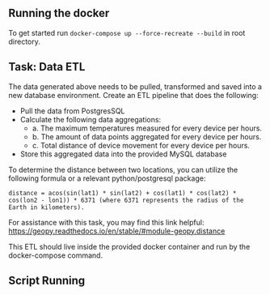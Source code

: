 ## Running the docker

To get started run ```docker-compose up --force-recreate --build``` in root directory.

## Task: Data ETL
The data generated above needs to be pulled, transformed and saved into a new database
environment. Create an ETL pipeline that does the following:
- Pull the data from PostgresSQL
- Calculate the following data aggregations:
  - a. The maximum temperatures measured for every device per hours.
  - b. The amount of data points aggregated for every device per hours.
  - c. Total distance of device movement for every device per hours.
- Store this aggregated data into the provided MySQL database <br>

To determine the distance between two locations, you can utilize the following formula or a
relevant python/postgresql package:

``` distance = acos(sin(lat1) * sin(lat2) + cos(lat1) * cos(lat2) * cos(lon2 - lon1)) * 6371 (where 6371 represents the radius of the Earth in kilometers). ```

For assistance with this task, you may find this link helpful:
https://geopy.readthedocs.io/en/stable/#module-geopy.distance

This ETL should live inside the provided docker container and run by the docker-compose
command.

## Script Running




